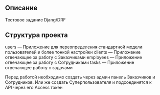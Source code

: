 ## Описание

Тестовое задание Djang/DRF

## Структура проекта

users — Приложение для переопределения стандартной модели пользователей и более тонкой настройки
clients — Приложение отвечающее за работу с Заказчиками
employees — Приложение отвечающее за работу с Сотрудниками
tasks — Приложение отвечающее работу с задачами

Перед работой необходимо создать через админ панель Заказчиков и Сотрудников. Или же создать Суперпользователя и подсоединятся к API через его Access токен